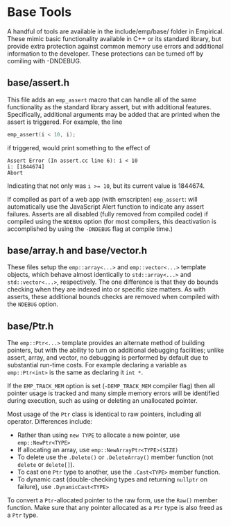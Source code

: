 # Base Tools

A handful of tools are available in the include/emp/base/ folder in
Empirical. These mimic basic functionality available in C++ or its
standard library, but provide extra protection against common memory use
errors and additional information to the developer.  These protections
can be turned off by comiling with -DNDEBUG.

## base/assert.h

This file adds an `emp_assert` macro that can handle all of the same
functionality as the standard library assert, but with additional
features. Specifically, additional arguments may be added that are
printed when the assert is triggered. For example, the line

```cpp
emp_assert(i < 10, i);
```

if triggered, would print something to the effect of

```shell
Assert Error (In assert.cc line 6): i < 10
i: [1844674]
Abort
```

Indicating that not only was `i >= 10`, but its current value is
1844674.

If compiled as part of a web app (with emscripten) `emp_assert`: will
automatically use the JavaScript Alert function to indicate any assert
failures. Asserts are all disabled (fully removed from compiled code) if
compiled using the `NDEBUG` option (for most compilers, this
deactivation is accomplished by using the `-DNDEBUG` flag at compile
time.)

## base/array.h and base/vector.h

These files setup the `emp::array<...>` and `emp::vector<...>` template
objects, which behave almost identically to `std::array<...>` and
`std::vector<...>`, respectively. The one difference is that they do
bounds checking when they are indexed into or specific size matters. As
with asserts, these additional bounds checks are removed when compiled
with the `NDEBUG` option.

## base/Ptr.h

The `emp::Ptr<...>` template provides an alternate method of building
pointers, but with the ability to turn on additional debugging
facilities; unlike assert, array, and vector, no debugging is performed
by default due to substantial run-time costs. For example declaring a
variable as `emp::Ptr<int>` is the same as declaring it `int *`.

If the `EMP_TRACK_MEM` option is set (`-DEMP_TRACK_MEM` compiler flag)
then all pointer usage is tracked and many simple memory errors will be
identified during execution, such as using or deleting an unallocated
pointer.

Most usage of the `Ptr` class is identical to raw pointers, including
all operator. Differences include:

-   Rather than using `new TYPE` to allocate a new pointer, use
    `emp::NewPtr<TYPE>`
-   If allocating an array, use `emp::NewArrayPtr<TYPE>(SIZE)`
-   To delete use the `.Delete()` or `.DeleteArray()` member function
    (not `delete` or `delete[]`).
-   To cast one `Ptr` type to another, use the `.Cast<TYPE>` member
    function.
-   To dynamic cast (double-checking types and returning `nullptr` on
    failure), use `.DynamicCast<TYPE>`

To convert a `Ptr`-allocated pointer to the raw form, use the `Raw()`
member function. Make sure that any pointer allocated as a `Ptr` type is
also freed as a `Ptr` type.
